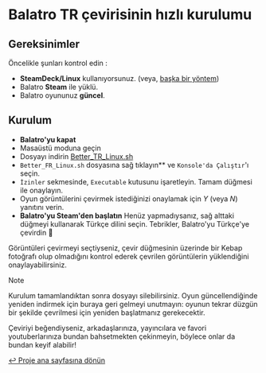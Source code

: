 # Balatro TR çevirisinin hızlı kurulumu

## Gereksinimler

Öncelikle şunları kontrol edin :

- **SteamDeck/Linux** kullanıyorsunuz. (veya, [başka bir yöntem](INSTALL.md))
- Balatro **Steam** ile yüklü.
- Balatro oyununuz **güncel**.

## Kurulum

- **Balatro'yu kapat**
- Masaüstü moduna geçin
- Dosyayı indirin [Better_TR_Linux.sh](https://github.com/ceeprus/balatro-turkish-translations/releases/latest/download/Better_TR_Linux.sh)
- `Better_FR_Linux.sh` dosyasına sağ tıklayın\*\* ve `Konsole'da Çalıştır`'ı seçin.
- `İzinler` sekmesinde, `Executable` kutusunu işaretleyin. Tamam düğmesi ile onaylayın.
- Oyun görüntülerini çevirmek istediğinizi onaylamak için _Y_ (veya _N_) yanıtını verin.
- **Balatro'yu Steam'den başlatın** Henüz yapmadıysanız, sağ alttaki düğmeyi kullanarak Türkçe dilini seçin. Tebrikler, Balatro'yu Türkçe'ye çevirdin 🥳

Görüntüleri çevirmeyi seçtiyseniz, çevir düğmesinin üzerinde bir Kebap fotoğrafı olup olmadığını kontrol ederek çevrilen görüntülerin yüklendiğini onaylayabilirsiniz.

> [!NOTE]
> Kurulum tamamlandıktan sonra dosyayı silebilirsiniz. Oyun güncellendiğinde yeniden indirmek için buraya geri gelmeyi unutmayın: oyunun tekrar düzgün bir şekilde çevrilmesi için yeniden başlatmanız gerekecektir.

Çeviriyi beğendiyseniz, arkadaşlarınıza, yayıncılara ve favori youtuberlarınıza bundan bahsetmekten çekinmeyin, böylece onlar da bundan keyif alabilir!

[↩ Proje ana sayfasına dönün](https://github.com/ceeprus/balatro-turkish-translations)
